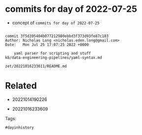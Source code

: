 # commits for day of 2022-07-25

- concept of `commits for day of 2022-07-25`

```

commit 3f5d395404b077212980ebbd3f373d93fe87c183
Author: Nicholas Long <nicholas.eden.long@gmail.com>
Date:   Mon Jul 25 17:07:25 2022 +0000

    yaml parser for scripting and stuff
kb/data-engineering-pipelines/yaml-syntax.md
```

` zet/20221016233611/README.md `

# Related

- 20221014190226

- 20221016233609

Tags:

    #dayinhistory
